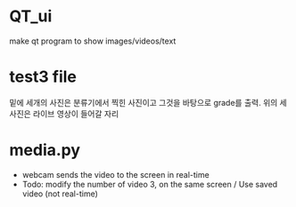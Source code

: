 # QT_ui
make qt program to show images/videos/text

# test3 file
밑에 세개의 사진은 분류기에서 찍힌 사진이고 그것을 바탕으로 grade를 출력.
위의 세 사진은 라이브 영상이 들어갈 자리

# media.py
- webcam sends the video to the screen in real-time
- Todo: modify the number of video 3, on the same screen / Use saved video (not real-time)
